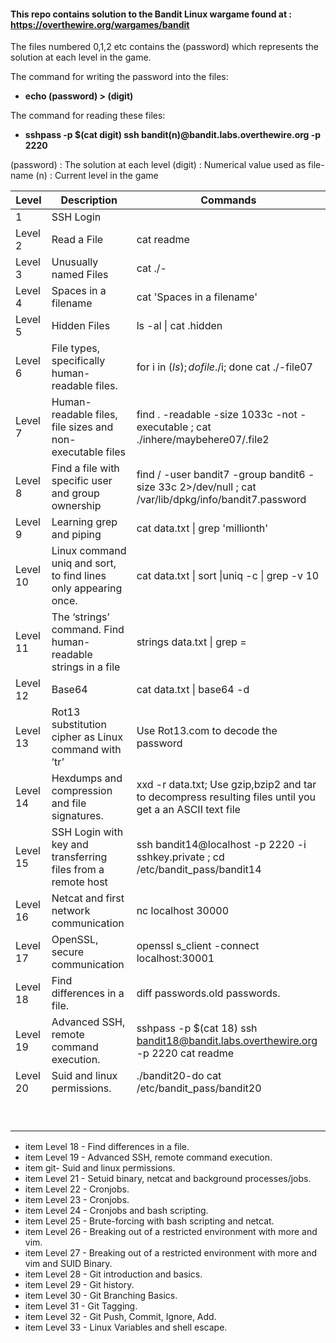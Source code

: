 #### This repo contains solution to the Bandit Linux wargame found at : https://overthewire.org/wargames/bandit

The files numbered 0,1,2 etc contains the (password) which represents the solution at each level in the game.

The command for writing the password into the files:

- **echo (password) > (digit)**

The command for reading these files:

- **sshpass -p $(cat digit) ssh bandit(n)@bandit.labs.overthewire.org -p 2220**

(password)  : The solution at each level
(digit)     : Numerical value used as file-name
(n)         : Current level in the game





| Level    | Description                                                     | Commands                                                                                                  |
|----------|-----------------------------------------------------------------|-----------------------------------------------------------------------------------------------------------|
| 1        | SSH Login                                                       |                                                                                                           |
| Level 2  | Read a File                                                     | cat readme                                                                                                |
| Level 3  | Unusually named Files                                           | cat ./-                                                                                                   |
| Level 4  | Spaces in a filename                                            | cat 'Spaces in a filename'                                                                                |
| Level 5  | Hidden Files                                                    | ls -al \| cat .hidden                                                                                     |
| Level 6  | File types, specifically human-readable files.                  | for i in $(ls); do file ./$i; done    cat ./-file07                                                       |
| Level 7  | Human-readable files, file sizes and non-executable files       | find . -readable -size 1033c -not -executable ;  cat ./inhere/maybehere07/.file2                          |
| Level 8  | Find a file with specific user and group ownership              | find / -user bandit7 -group bandit6 -size 33c 2>/dev/null ;  cat /var/lib/dpkg/info/bandit7.password      |
| Level 9  | Learning grep and piping                                        | cat data.txt \| grep 'millionth'                                                                          |
| Level 10 | Linux command uniq and sort, to find lines only appearing once. | cat data.txt \| sort \|uniq -c \| grep -v 10                                                              |
| Level 11 | The ‘strings’ command. Find human-readable strings in a file    | strings data.txt \| grep =                                                                                |
| Level 12 | Base64                                                          | cat data.txt \| base64 -d                                                                                 |
| Level 13 | Rot13 substitution cipher as Linux command with ’tr’            | Use Rot13.com to decode the password                                                                      |
| Level 14 | Hexdumps and compression and file signatures.                   | xxd -r data.txt; Use gzip,bzip2 and tar to decompress resulting files until you get a  an ASCII text file |
| Level 15 | SSH Login with key and transferring files from a remote host    | ssh bandit14@localhost -p 2220 -i sshkey.private ; cd /etc/bandit_pass/bandit14                           |
| Level 16 | Netcat and first network communication                          | nc localhost 30000                                                                                        |
| Level 17 | OpenSSL, secure communication                                   | openssl s_client -connect localhost:30001                                                                 |
| Level 18 | Find differences in a file.                                     | diff passwords.old passwords.                                                                             |
| Level 19 | Advanced SSH, remote command execution.                         | sshpass -p $(cat 18) ssh bandit18@bandit.labs.overthewire.org -p 2220 cat readme                          |
| Level 20 | Suid and linux permissions.                                     | ./bandit20-do cat /etc/bandit_pass/bandit20                                                               |
|          |                                                                 |                                                                                                           |
|          |                                                                 |                                                                                                           |
|          |                                                                 |                                                                                                           |
|          |                                                                 |                                                                                                           |
|          |                                                                 |                                                                                                           |
|          |                                                                 |                                                                                                           |
|          |                                                                 |                                                                                                           |
|          |                                                                 |                                                                                                           |
|          |                                                                 |                                                                                                           |



* item        Level 18 - Find differences in a file.
* item        Level 19 - Advanced SSH, remote command execution.
* item        git- Suid and linux permissions.
* item        Level 21 - Setuid binary, netcat and background processes/jobs.
* item        Level 22 - Cronjobs.
* item        Level 23 - Cronjobs.
* item        Level 24 - Cronjobs and bash scripting.
* item        Level 25 - Brute-forcing with bash scripting and netcat.
* item        Level 26 - Breaking out of a restricted environment with more and vim.
* item        Level 27 - Breaking out of a restricted environment with more and vim and SUID Binary.
* item        Level 28 - Git introduction and basics.
* item        Level 29 - Git history.
* item        Level 30 - Git Branching Basics.
* item        Level 31 - Git Tagging.
* item        Level 32 - Git Push, Commit, Ignore, Add.
* item        Level 33 - Linux Variables and shell escape.
